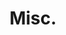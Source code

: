 ---
title: "Misc."
category: social
description: "Some archive of my social media posts and miscellaneous things."
---